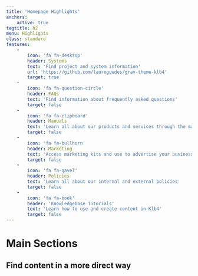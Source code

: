 ```yaml
---
title: 'Homepage Highlights'
anchors:
    active: true
tagtitle: h2
menu: Highlights
class: standard
features:
    -
        icon: 'fa fa-desktop'
        header: Systems
        text: 'Find project and system information'
        url: 'https://github.com/lauroguedes/grav-theme-klb4'
        target: true
    -
        icon: 'fa fa-question-circle'
        header: FAQs
        text: 'Find information about frequently asked questions'
        target: false
    -
        icon: 'fa fa-clipboard'
        header: Manuals
        text: 'Learn all about our products and services through the manuals'
        target: false
    -
        icon: 'fa fa-bullhorn'
        header: Marketing
        text: 'Access marketing kits and use to advertise your business'
        target: false
    -
        icon: 'fa fa-gavel'
        header: Policies
        text: 'Learn all about our internal and external policies'
        target: false
    -
        icon: 'fa fa-book'
        header: 'Knowledgebase Tutorials'
        text: 'Learn how to use and create content in Klb4'
        target: false
---
```


# Main Sections
## **Find content in a more direct way**